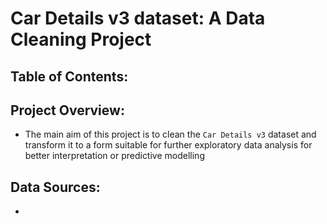 # Car Details v3 dataset: A Data Cleaning Project

## Table of Contents:


## Project Overview:
- The main aim of this project is to clean the `Car Details v3` dataset and transform it to a form suitable for further exploratory data analysis for better interpretation or predictive modelling

## Data Sources:
- 
